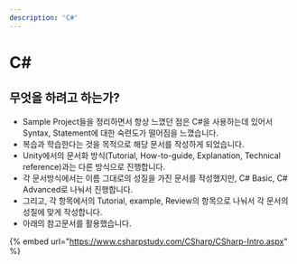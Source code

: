 ```yaml
---
description: 'C#'
---
```


# C\#

## 무엇을 하려고 하는가?

* Sample Project들을 정리하면서 항상 느꼈던 점은 C\#을 사용하는데 있어서 Syntax, Statement에 대한 숙련도가 떨어짐을 느꼈습니다.
* 복습과 학습한다는 것을 목적으로 해당 문서를 작성하게 되었습니다.
* Unity에서의 문서화 방식\(Tutorial, How-to-guide, Explanation, Technical reference\)과는 다른 방식으로 진행합니다.
* 각 문서방식에서는 이름 그대로의 성질을 가진 문서를 작성했지만, C\# Basic, C\# Advanced로 나눠서 진행합니다.
* 그리고, 각 항목에서의 Tutorial, example, Review의 항목으로 나눠서 각 문서의 성질에 맞게 작성합니다.
* 아래의 참고문서를 활용했습니다.

{% embed url="https://www.csharpstudy.com/CSharp/CSharp-Intro.aspx" %}

